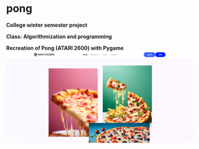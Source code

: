 # pong
**College winter semester project**

**Class: Algorithmization and programming**

**Recreation of Pong (ATARI 2600) with Pygame**
![](https://github.com/kutscheraa/PIZZERIA-WEB-APP/blob/main/preview.png)
